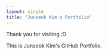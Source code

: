 ```yaml
---
layout: single
title: "Junseok Kim's Portfolio"
---
```


Thank you for visiting :D

This is Junseok Kim's GitHub Portfolio.
